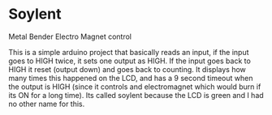 # Soylent
Metal Bender Electro Magnet control

This is a simple arduino project that basically reads an input, if the input goes to HIGH twice, it sets one output as HIGH. If the input goes back to HIGH it reset (output down) and goes back to counting. It displays how many times this happened on the LCD, and has a 9 second timeout when the output is HIGH (since it controls and electromagnet which would burn if its ON for a long time).
Its called soylent because the LCD is green and I had no other name for this.
